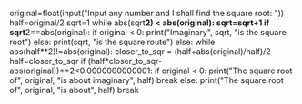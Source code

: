 original=float(input("Input any number and I shall find the square root: "))
half=original/2
sqrt=1
while abs(sqrt**2) < abs(original):
    sqrt=sqrt+1
if sqrt**2==abs(original):
    if original < 0:
        print("Imaginary", sqrt, "is the square root")
    else:
        print(sqrt, "is the square route")
else:
    while abs(half**2)!=abs(original):
        closer_to_sqr = (half+abs(original)/half)/2
        half=closer_to_sqr
        if (half*closer_to_sqr-abs(original))**2<0.0000000000001:
            if original < 0:
                print("The square root of", original, "is about imaginary", half)
                break
            else:
                print("The square root of", original, "is about", half)
                break
    
